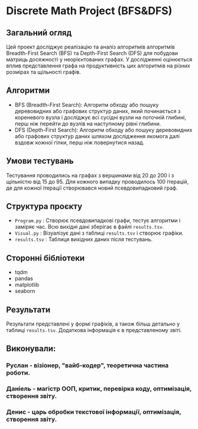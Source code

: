 # Discrete Math Project (BFS&DFS) 

## Загальний огляд
Цей проект досліджує реалізацію та аналіз алгоритмів алгоритмів Breadth-First Search (BFS) та Depth-First Search (DFS) для побудови матриць досяжності у неорієнтованих графах. У дослідженні оцінюється вплив представлення графа на продуктивність цих алгоритмів на різних розмірах та щільності графів.

## Алгоритми
+ BFS (Breadth-First Search): Алгоритм обходу або пошуку деревовидних або графових структур даних, який починається з кореневого вузла і досліджує всі сусідні вузли на поточній глибині, перш ніж перейти до вузлів на наступному рівні глибини.
+ DFS (Depth-First Search): Алгоритм обходу або пошуку деревовидних або графових структур даних шляхом дослідження якомога далі вздовж кожної гілки, перш ніж повернутися назад.

## Умови тестувань
Тестування проводились на графах з вершинами від 20 до 200 і з щільністю від 15 до 95. Для кожного випадку проводилось 100 ітерацій, де для кожної ітерації створювався новий псевдовипадковий граф.

## Структура проєкту
+ ``` Program.py ``` : Створює псевдовипадкові графи, тестує алгоритми і заміряє час. Всю вихідні дані зберігає в файлі ```results.tsv```.
+ ``` Visual.py ``` : Візуалізує дані з таблиці ``` results.tsv ``` і створює графіки.
+ ``` results.tsv ``` : Таблиця вихідних даних після тестувань.

## Сторонні бібліотеки
+ tqdm
+ pandas
+ matplotlib
+ seaborn

## Результати
Результати представлені у формі графіків, а також більш детально у таблиці ```results.tsv```. Додаткова інформація є в представленому звіті.

## Виконували:
### Руслан - візіонер, "вайб-кодер", теоретична частина роботи. 
### Даніель - магістр ООП, критик, перевірка коду, оптимізація, створення звіту.
### Денис - царь обробки текстової інформації, оптимізація, створення звіту. 


